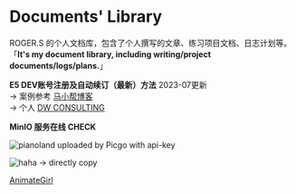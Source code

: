 # Documents' Library

ROGER.S 的个人文档库，包含了个人撰写的文章、练习项目文档、日志计划等。           
「__It's my document library, including writing/project documents/logs/plans.__」   

**E5 DEV账号注册及自动续订（最新）方法**   2023-07更新    
  →  案例参考 [马小帮博客](https://www.maxiaobang.com/9794.html)    
  →  个人 [DW CONSULTING](https://icruiseinfo.onmicrosoft.com)



**MinIO 服务在线 CHECK**     

![pianoland](http://47.100.11.17:8600/010/020/IMG_6472.JPG)   uploaded by Picgo with api-key    

![haha](http://47.100.11.17:8600/010/020/IMG_6471.JPG) → directly copy      

[AnimateGirl](http://47.100.11.17:8600/010/011/animate.PNG)

